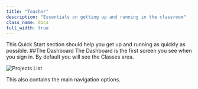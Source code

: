 ```yaml
---
title: "Teacher"
description: "Essentials on getting up and running in the classroom"
class_name: docs
full_width: true
---
```


This Quick Start section should help you get up and running as quickly as possible.
##The Dashboard
The Dashboard is the first screen you see when you sign in. By default you will see the Classes area.

![Projects List](/img/docs/projects_list.png)

This also contains the main navigation options.
